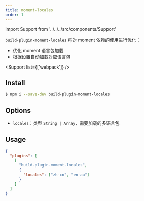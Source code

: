 ```yaml
---
title: moment-locales
order: 1
---
```


import Support from '../../../src/components/Support'

`build-plugin-moment-locales` 将对 moment 依赖的使用进行优化：

- 优化 moment 语言包加载
- 根据设置自动加载对应语言包

<Support list={['webpack']} />

## Install

```bash
$ npm i --save-dev build-plugin-moment-locales
```

## Options

- `locales`：类型 `String | Array`，需要加载的多语言包

## Usage

```json
{
  "plugins": [
    [
      "build-plugin-moment-locales",
      {
        "locales": ["zh-cn", "en-au"]
      }
    ]
  ]
}
```
